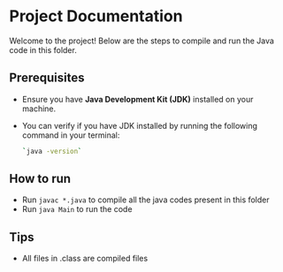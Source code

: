# Project Documentation

Welcome to the project! Below are the steps to compile and run the Java code in this folder.

## Prerequisites

- Ensure you have **Java Development Kit (JDK)** installed on your machine.
- You can verify if you have JDK installed by running the following command in your terminal:
  
  ```bash
  `java -version`

## How to run

- Run `javac *.java` to compile all the java codes present in this folder
- Run `java Main` to run the code

## Tips

- All files in .class are compiled files
